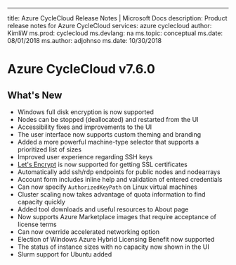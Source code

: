 ---
title: Azure CycleCloud Release Notes | Microsoft Docs
description: Product release notes for Azure CycleCloud
services: azure cyclecloud
author: KimliW
ms.prod: cyclecloud
ms.devlang: na
ms.topic: conceptual
ms.date: 08/01/2018
ms.author: adjohnso
ms.date: 10/30/2018

# Azure CycleCloud v7.6.0

## What's New

* Windows full disk encryption is now supported
* Nodes can be stopped (deallocated) and restarted from the UI
* Accessibility fixes and improvements to the UI
* The user interface now supports custom theming and branding
* Added a more powerful machine-type selector that supports a prioritized list of sizes
* Improved user experience regarding SSH keys
* [Let's Encrypt](https://letsencrypt.org/) is now supported for getting SSL certificates
* Automatically add ssh/rdp endpoints for public nodes and nodearrays
* Account form includes inline help and validation of entered credentials
* Can now specify `AuthorizedKeyPath` on Linux virtual machines
* Cluster scaling now takes advantage of quota information to find capacity quickly
* Added tool downloads and useful resources to About page
* Now supports Azure Marketplace images that require acceptance of license terms
* Can now override accelerated networking option
* Election of Windows Azure Hybrid Licensing Benefit now supported
* The status of instance sizes with no capacity now shown in the UI
* Slurm support for Ubuntu added

